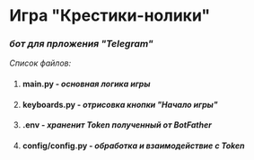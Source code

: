 # Игра "Крестики-нолики"
### *бот для прложения "Telegram"*

*Список файлов:*

1. #### main.py - *основная логика игры*
2. #### keyboards.py - *отрисовка кнопки "Начало игры"*
3. #### .env - *храненит Token полученный от BotFather*
4. #### config/config.py - *обработка и взаимодействие с Token*